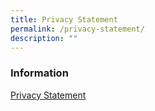 ```yaml
---
title: Privacy Statement
permalink: /privacy-statement/
description: ""
---
```

### **Information**

[Privacy Statement](https://www.moe.gov.sg/privacy-statement)